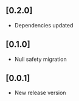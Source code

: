 ## [0.2.0]

- Dependencies updated

## [0.1.0]

- Null safety migration

## [0.0.1]

- New release version
